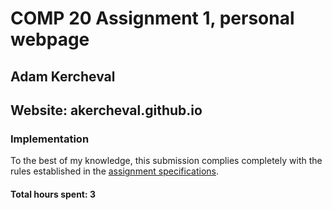 # COMP 20 Assignment 1, personal webpage
## Adam Kercheval
## Website: akercheval.github.io

### Implementation
To the best of my knowledge, this submission complies completely with the 
rules established in the [assignment specifications](https://tuftsdev.github.io/WebProgramming/assignments/a1.html).

#### Total hours spent: 3
